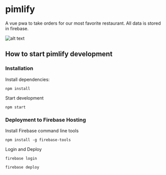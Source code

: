 # pimlify

A vue pwa to take orders for our most favorite restaurant. All data is stored in firebase.

![alt text](https://travis-ci.com/DonkeyKongJr/pimlify.svg?branch=master)

## How to start pimlify development

### Installation

Install dependencies:

`npm install`

Start development

`npm start`

### Deployment to Firebase Hosting

Install Firebase command line tools

`npm install -g firebase-tools`

Login and Deploy

`firebase login`

`firebase deploy`
